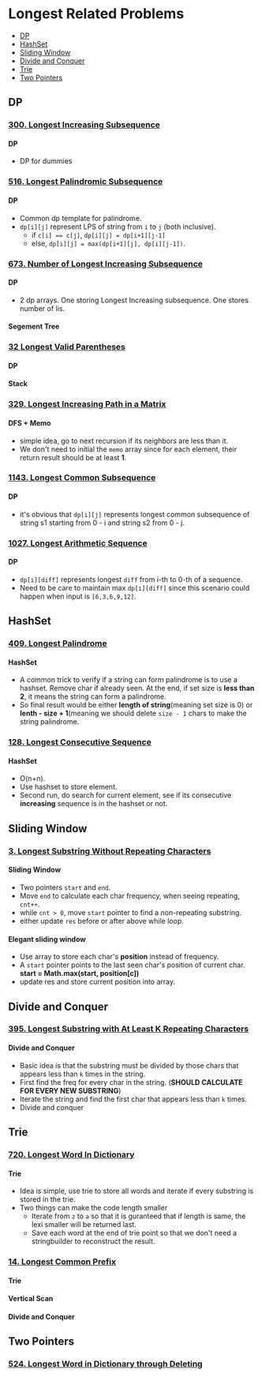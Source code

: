 # Longest Related Problems

* [DP](#dp)
* [HashSet](#hashset)
* [Sliding Window](#sliding-window)
* [Divide and Conquer](#divide-and-conquer)
* [Trie](#trie)
* [Two Pointers](#two-pointers)

## DP
### [300. Longest Increasing Subsequence]()
#### DP
- DP for dummies

### [516. Longest Palindromic Subsequence]()
#### DP
- Common dp template for palindrome.
- `dp[i][j]` represent LPS of string from `i` to `j` (both inclusive).
  - if `c[i] == c[j]`, `dp[i][j] = dp[i+1][j-1]`
  - else, `dp[i][j] = max(dp[i+1][j], dp[i][j-1])`.
  

### [673. Number of Longest Increasing Subsequence](https://github.com/weltond/DataStructure/blob/master/LeetCode/dp/673-Number-of-Longest-Increasing-Subsequence.md)
#### DP
- 2 dp arrays. One storing Longest Increasing subsequence. One stores number of lis.

#### Segement Tree

### [32 Longest Valid Parentheses](https://github.com/weltond/DataStructure/blob/master/LeetCode/dp/32-Longest-Valid-Parentheses.md) 
#### DP
#### Stack

### [329. Longest Increasing Path in a Matrix](https://github.com/weltond/DataStructure/blob/master/LeetCode/recursion/Lc329LongestIncreasingPathInAMatrix.java)
#### DFS + Memo
- simple idea, go to next recursion if its neighbors are less than it. 
- We don't need to initial the `memo` array since for each element, their return result should be at least **1**.

### [1143. Longest Common Subsequence]()
#### DP
- it's obvious that `dp[i][j]` represents longest common subsequence of string s1 starting from 0 - i and string s2 from 0 - j. 

### [1027. Longest Arithmetic Sequence](https://github.com/weltond/DataStructure/blob/master/LeetCode/dp/1027-Longest-Arithmetic-Sequence.md) 
#### DP
- `dp[i][diff]` represents longest `diff` from i-th to 0-th of a sequence.
- Need to be care to maintain max `dp[i][diff]` since this scenario could happen when input is `[6,3,6,9,12]`.

## HashSet
### [409. Longest Palindrome](https://github.com/weltond/DataStructure/blob/master/LeetCode/hashmap/409-Longest-Palindrome.md) 

#### HashSet
  - A common trick to verify if a string can form palindrome is to use a hashset. Remove char if already seen. At the end, if set size is **less than 2**, it means the string can form a palindrome.
  - So final result would be either **length of string**(meaning set size is 0) or **lenth - size + 1**(meaning we should delete `size - 1` chars to make the string palindrome.
  
### [128. Longest Consecutive Sequence](https://github.com/weltond/DataStructure/blob/master/LeetCode/unionfind/Lc128LongestConsecutiveSequence.java)
#### HashSet
- O(n+n).
- Use hashset to store element.
- Second run, do search for current element, see if its consecutive **increasing** sequence is in the hashset or not.

## Sliding Window
### [3. Longest Substring Without Repeating Characters]()

####  Sliding Window
  - Two pointers `start` and `end`.
  - Move `end` to calculate each char frequency, when seeing repeating, `cnt++`.
  - while `cnt > 0`, move `start` pointer to find a non-repeating substring.
  - either update `res` before or after above while loop.
#### Elegant sliding window
  - Use array to store each char's **position** instead of frequency.
  - A `start` pointer points to the last seen char's position of current char. **start = Math.max(start, position[c])**
  - update res and store current position into array.
  
## Divide and Conquer
### [395. Longest Substring with At Least K Repeating Characters](https://github.com/weltond/DataStructure/blob/master/LeetCode/string/395-Longest-Substring-with-At-Least%20K-Repeating-Characters.md)

#### Divide and Conquer
  - Basic idea is that the substring must be divided by those chars that appears less than `k` times in the string.
  - First find the freq for every char in the string. (**SHOULD CALCULATE FOR EVERY NEW SUBSTRING**)
  - Iterate the string and find the first char that appears less than `k` times.
  - Divide and conquer

## Trie
### [720. Longest Word In Dictionary](https://github.com/weltond/DataStructure/blob/master/LeetCode/trie/720-longest-word-in-dictionary.md)
#### Trie
- Idea is simple, use trie to store all words and iterate if every substring is stored in the trie.
- Two things can make the code length smaller
  - Iterate from `z` to `a` so that it is guranteed that if length is same, the lexi smaller will be returned last.
  - Save each word at the end of trie point so that we don't need a stringbuilder to reconstruct the result.

### [14. Longest Common Prefix](https://github.com/weltond/DataStructure/blob/master/LeetCode/string/14-Longest-Common-Prefix.md) 
#### Trie
#### Vertical Scan
#### Divide and Conquer

## Two Pointers
### [524. Longest Word in Dictionary through Deleting](https://github.com/weltond/DataStructure/blob/master/LeetCode/string/Lc524LongestWordInDictThroughDelete.java)
